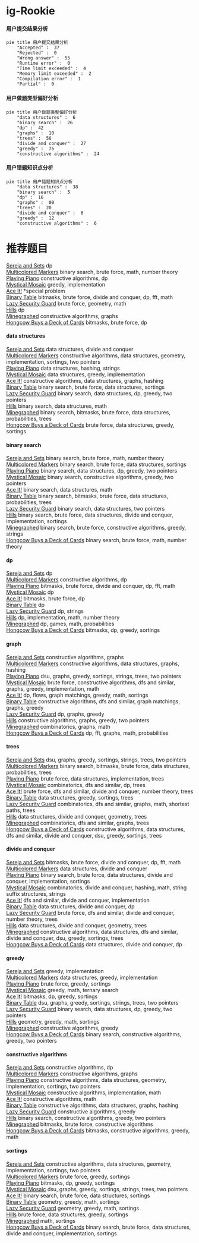 # ig-Rookie
<!-- tabs:start -->
#### **用户提交结果分析**

```mermaid
pie title 用户提交结果分析
    "Accepted" :  37
    "Rejected" :  0
    "Wrong answer" :  55
    "Runtime error" :  0
    "Time limit exceeded" :  4
    "Memory limit exceeded" :  2
    "Compilation error" :  1
    "Partial" :  0
```
#### **用户做题类型偏好分析**

```mermaid
pie title 用户做题类型偏好分析
    "data structures" :  6
    "binary search" :  26
    "dp" :  42
    "graphs" :  10
    "trees" :  56
    "divide and conquer" :  27
    "greedy" :  75
    "constructive algorithms" :  24
```
#### **用户错题知识点分析**

```mermaid
pie title 用户错题知识点分析
    "data structures" :  38
    "binary search" :  5
    "dp" :  16
    "graphs" :  00
    "trees" :  20
    "divide and conquer" :  6
    "greedy" :  12
    "constructive algorithms" :  6
```
<!-- tabs:end -->
# 推荐题目
[Sereja and Sets](http://codeforces.com/problemset/problem/425/E)		dp		  
[Multicolored Markers](http://codeforces.com/problemset/problem/1029/F)		binary search,
                        brute force,
                        math,
                        number theory		  
[Playing Piano](https://codeforces.com/contest/1079/problem/C)		constructive algorithms,
                        dp		  
[Mystical Mosaic](http://codeforces.com/problemset/problem/924/A)		greedy,
                        implementation		  
[Ace It!](http://codeforces.com/problemset/problem/656/F)		*special problem		  
[Binary Table](https://codeforces.com/contest/663/problem/E)		bitmasks,
                        brute force,
                        divide and conquer,
                        dp,
                        fft,
                        math		  
[Lazy Security Guard](http://codeforces.com/problemset/problem/859/B)		brute force,
                        geometry,
                        math		  
[Hills](http://codeforces.com/problemset/problem/1012/C)		dp		  
[Minegraphed](http://codeforces.com/problemset/problem/1089/M)		constructive algorithms,
                        graphs		  
[Hongcow Buys a Deck of Cards](http://codeforces.com/problemset/problem/744/C)		bitmasks,
                        brute force,
                        dp		  
<!-- tabs:start -->
#### **data structures**
[Sereja and Sets](http://codeforces.com/problemset/problem/549/F)		data structures,
                        divide and conquer		  
[Multicolored Markers](http://codeforces.com/problemset/problem/848/B)		constructive algorithms,
                        data structures,
                        geometry,
                        implementation,
                        sortings,
                        two pointers		  
[Playing Piano](http://codeforces.com/problemset/problem/1320/D)		data structures,
                        hashing,
                        strings		  
[Mystical Mosaic](https://codeforces.com/contest/1248/problem/E)		data structures,
                        greedy,
                        implementation		  
[Ace It!](http://codeforces.com/problemset/problem/1494/E)		constructive algorithms,
                        data structures,
                        graphs,
                        hashing		  
[Binary Table](https://codeforces.com/contest/1199/problem/D)		binary search,
                        brute force,
                        data structures,
                        sortings		  
[Lazy Security Guard](http://codeforces.com/problemset/problem/1492/C)		binary search,
                        data structures,
                        dp,
                        greedy,
                        two pointers		  
[Hills](http://codeforces.com/problemset/problem/1490/G)		binary search,
                        data structures,
                        math		  
[Minegraphed](http://codeforces.com/problemset/problem/1479/D)		binary search,
                        bitmasks,
                        brute force,
                        data structures,
                        probabilities,
                        trees		  
[Hongcow Buys a Deck of Cards](http://codeforces.com/problemset/problem/1497/A)		brute force,
                        data structures,
                        greedy,
                        sortings		  
#### **binary search**
[Sereja and Sets](http://codeforces.com/problemset/problem/1029/F)		binary search,
                        brute force,
                        math,
                        number theory		  
[Multicolored Markers](https://codeforces.com/contest/1199/problem/D)		binary search,
                        brute force,
                        data structures,
                        sortings		  
[Playing Piano](http://codeforces.com/problemset/problem/1492/C)		binary search,
                        data structures,
                        dp,
                        greedy,
                        two pointers		  
[Mystical Mosaic](http://codeforces.com/problemset/problem/1463/D)		binary search,
                        constructive algorithms,
                        greedy,
                        two pointers		  
[Ace It!](http://codeforces.com/problemset/problem/1490/G)		binary search,
                        data structures,
                        math		  
[Binary Table](http://codeforces.com/problemset/problem/1479/D)		binary search,
                        bitmasks,
                        brute force,
                        data structures,
                        probabilities,
                        trees		  
[Lazy Security Guard](http://codeforces.com/problemset/problem/1436/E)		binary search,
                        data structures,
                        two pointers		  
[Hills](http://codeforces.com/problemset/problem/1461/D)		binary search,
                        brute force,
                        data structures,
                        divide and conquer,
                        implementation,
                        sortings		  
[Minegraphed](http://codeforces.com/problemset/problem/1493/C)		binary search,
                        brute force,
                        constructive algorithms,
                        greedy,
                        strings		  
[Hongcow Buys a Deck of Cards](http://codeforces.com/problemset/problem/1487/D)		binary search,
                        brute force,
                        math,
                        number theory		  
#### **dp**
[Sereja and Sets](http://codeforces.com/problemset/problem/425/E)		dp		  
[Multicolored Markers](https://codeforces.com/contest/1079/problem/C)		constructive algorithms,
                        dp		  
[Playing Piano](https://codeforces.com/contest/663/problem/E)		bitmasks,
                        brute force,
                        divide and conquer,
                        dp,
                        fft,
                        math		  
[Mystical Mosaic](http://codeforces.com/problemset/problem/1012/C)		dp		  
[Ace It!](http://codeforces.com/problemset/problem/744/C)		bitmasks,
                        brute force,
                        dp		  
[Binary Table](http://codeforces.com/problemset/problem/256/D)		dp		  
[Lazy Security Guard](http://codeforces.com/problemset/problem/682/D)		dp,
                        strings		  
[Hills](http://codeforces.com/problemset/problem/1107/D)		dp,
                        implementation,
                        math,
                        number theory		  
[Minegraphed](http://codeforces.com/problemset/problem/148/D)		dp,
                        games,
                        math,
                        probabilities		  
[Hongcow Buys a Deck of Cards](https://codeforces.com/contest/418/problem/B)		bitmasks,
                        dp,
                        greedy,
                        sortings		  
#### **graph**
[Sereja and Sets](http://codeforces.com/problemset/problem/1089/M)		constructive algorithms,
                        graphs		  
[Multicolored Markers](http://codeforces.com/problemset/problem/1494/E)		constructive algorithms,
                        data structures,
                        graphs,
                        hashing		  
[Playing Piano](http://codeforces.com/problemset/problem/1383/A)		dsu,
                        graphs,
                        greedy,
                        sortings,
                        strings,
                        trees,
                        two pointers		  
[Mystical Mosaic](http://codeforces.com/problemset/problem/1487/C)		brute force,
                        constructive algorithms,
                        dfs and similar,
                        graphs,
                        greedy,
                        implementation,
                        math		  
[Ace It!](http://codeforces.com/problemset/problem/1437/C)		dp,
                        flows,
                        graph matchings,
                        greedy,
                        math,
                        sortings		  
[Binary Table](http://codeforces.com/problemset/problem/1470/D)		constructive algorithms,
                        dfs and similar,
                        graph matchings,
                        graphs,
                        greedy		  
[Lazy Security Guard](http://codeforces.com/problemset/problem/1476/C)		dp,
                        graphs,
                        greedy		  
[Hills](http://codeforces.com/problemset/problem/1304/D)		constructive algorithms,
                        graphs,
                        greedy,
                        two pointers		  
[Minegraphed](http://codeforces.com/problemset/problem/1475/C)		combinatorics,
                        graphs,
                        math		  
[Hongcow Buys a Deck of Cards](http://codeforces.com/problemset/problem/553/E)		dp,
                        fft,
                        graphs,
                        math,
                        probabilities		  
#### **trees**
[Sereja and Sets](http://codeforces.com/problemset/problem/1383/A)		dsu,
                        graphs,
                        greedy,
                        sortings,
                        strings,
                        trees,
                        two pointers		  
[Multicolored Markers](http://codeforces.com/problemset/problem/1479/D)		binary search,
                        bitmasks,
                        brute force,
                        data structures,
                        probabilities,
                        trees		  
[Playing Piano](http://codeforces.com/problemset/problem/1511/C)		brute force,
                        data structures,
                        implementation,
                        trees		  
[Mystical Mosaic](http://codeforces.com/problemset/problem/1499/F)		combinatorics,
                        dfs and similar,
                        dp,
                        trees		  
[Ace It!](http://codeforces.com/problemset/problem/1491/E)		brute force,
                        dfs and similar,
                        divide and conquer,
                        number theory,
                        trees		  
[Binary Table](http://codeforces.com/problemset/problem/1466/D)		data structures,
                        greedy,
                        sortings,
                        trees		  
[Lazy Security Guard](http://codeforces.com/problemset/problem/1495/D)		combinatorics,
                        dfs and similar,
                        graphs,
                        math,
                        shortest paths,
                        trees		  
[Hills](http://codeforces.com/problemset/problem/1303/G)		data structures,
                        divide and conquer,
                        geometry,
                        trees		  
[Minegraphed](http://codeforces.com/problemset/problem/1454/E)		combinatorics,
                        dfs and similar,
                        graphs,
                        trees		  
[Hongcow Buys a Deck of Cards](http://codeforces.com/problemset/problem/1494/D)		constructive algorithms,
                        data structures,
                        dfs and similar,
                        divide and conquer,
                        dsu,
                        greedy,
                        sortings,
                        trees		  
#### **divide and conquer**
[Sereja and Sets](https://codeforces.com/contest/663/problem/E)		bitmasks,
                        brute force,
                        divide and conquer,
                        dp,
                        fft,
                        math		  
[Multicolored Markers](http://codeforces.com/problemset/problem/549/F)		data structures,
                        divide and conquer		  
[Playing Piano](http://codeforces.com/problemset/problem/1461/D)		binary search,
                        brute force,
                        data structures,
                        divide and conquer,
                        implementation,
                        sortings		  
[Mystical Mosaic](http://codeforces.com/problemset/problem/1466/G)		combinatorics,
                        divide and conquer,
                        hashing,
                        math,
                        string suffix structures,
                        strings		  
[Ace It!](http://codeforces.com/problemset/problem/1490/D)		dfs and similar,
                        divide and conquer,
                        implementation		  
[Binary Table](https://codeforces.com/contest/1483/problem/C)		data structures,
                        divide and conquer,
                        dp		  
[Lazy Security Guard](http://codeforces.com/problemset/problem/1491/E)		brute force,
                        dfs and similar,
                        divide and conquer,
                        number theory,
                        trees		  
[Hills](http://codeforces.com/problemset/problem/1303/G)		data structures,
                        divide and conquer,
                        geometry,
                        trees		  
[Minegraphed](http://codeforces.com/problemset/problem/1494/D)		constructive algorithms,
                        data structures,
                        dfs and similar,
                        divide and conquer,
                        dsu,
                        greedy,
                        sortings,
                        trees		  
[Hongcow Buys a Deck of Cards](http://codeforces.com/problemset/problem/1482/E)		data structures,
                        divide and conquer,
                        dp		  
#### **greedy**
[Sereja and Sets](http://codeforces.com/problemset/problem/924/A)		greedy,
                        implementation		  
[Multicolored Markers](https://codeforces.com/contest/1248/problem/E)		data structures,
                        greedy,
                        implementation		  
[Playing Piano](http://codeforces.com/problemset/problem/529/B)		brute force,
                        greedy,
                        sortings		  
[Mystical Mosaic](https://codeforces.com/contest/1434/problem/C)		greedy,
                        math,
                        ternary search		  
[Ace It!](https://codeforces.com/contest/418/problem/B)		bitmasks,
                        dp,
                        greedy,
                        sortings		  
[Binary Table](http://codeforces.com/problemset/problem/1383/A)		dsu,
                        graphs,
                        greedy,
                        sortings,
                        strings,
                        trees,
                        two pointers		  
[Lazy Security Guard](http://codeforces.com/problemset/problem/1492/C)		binary search,
                        data structures,
                        dp,
                        greedy,
                        two pointers		  
[Hills](https://codeforces.com/contest/1496/problem/C)		geometry,
                        greedy,
                        math,
                        sortings		  
[Minegraphed](http://codeforces.com/problemset/problem/1493/A)		constructive algorithms,
                        greedy		  
[Hongcow Buys a Deck of Cards](http://codeforces.com/problemset/problem/1463/D)		binary search,
                        constructive algorithms,
                        greedy,
                        two pointers		  
#### **constructive algorithms**
[Sereja and Sets](https://codeforces.com/contest/1079/problem/C)		constructive algorithms,
                        dp		  
[Multicolored Markers](http://codeforces.com/problemset/problem/1089/M)		constructive algorithms,
                        graphs		  
[Playing Piano](http://codeforces.com/problemset/problem/848/B)		constructive algorithms,
                        data structures,
                        geometry,
                        implementation,
                        sortings,
                        two pointers		  
[Mystical Mosaic](http://codeforces.com/problemset/problem/303/A)		constructive algorithms,
                        implementation,
                        math		  
[Ace It!](https://codeforces.com/contest/967/problem/E)		constructive algorithms,
                        math		  
[Binary Table](http://codeforces.com/problemset/problem/1494/E)		constructive algorithms,
                        data structures,
                        graphs,
                        hashing		  
[Lazy Security Guard](http://codeforces.com/problemset/problem/1493/A)		constructive algorithms,
                        greedy		  
[Hills](http://codeforces.com/problemset/problem/1463/D)		binary search,
                        constructive algorithms,
                        greedy,
                        two pointers		  
[Minegraphed](https://codeforces.com/contest/1456/problem/B)		bitmasks,
                        brute force,
                        constructive algorithms		  
[Hongcow Buys a Deck of Cards](http://codeforces.com/problemset/problem/1492/D)		bitmasks,
                        constructive algorithms,
                        greedy,
                        math		  
#### **sortings**
[Sereja and Sets](http://codeforces.com/problemset/problem/848/B)		constructive algorithms,
                        data structures,
                        geometry,
                        implementation,
                        sortings,
                        two pointers		  
[Multicolored Markers](http://codeforces.com/problemset/problem/529/B)		brute force,
                        greedy,
                        sortings		  
[Playing Piano](https://codeforces.com/contest/418/problem/B)		bitmasks,
                        dp,
                        greedy,
                        sortings		  
[Mystical Mosaic](http://codeforces.com/problemset/problem/1383/A)		dsu,
                        graphs,
                        greedy,
                        sortings,
                        strings,
                        trees,
                        two pointers		  
[Ace It!](https://codeforces.com/contest/1199/problem/D)		binary search,
                        brute force,
                        data structures,
                        sortings		  
[Binary Table](https://codeforces.com/contest/1496/problem/C)		geometry,
                        greedy,
                        math,
                        sortings		  
[Lazy Security Guard](http://codeforces.com/problemset/problem/1495/A)		geometry,
                        greedy,
                        math,
                        sortings		  
[Hills](http://codeforces.com/problemset/problem/1497/A)		brute force,
                        data structures,
                        greedy,
                        sortings		  
[Minegraphed](http://codeforces.com/problemset/problem/1427/A)		math,
                        sortings		  
[Hongcow Buys a Deck of Cards](http://codeforces.com/problemset/problem/1461/D)		binary search,
                        brute force,
                        data structures,
                        divide and conquer,
                        implementation,
                        sortings		  
<!-- tabs:end -->
